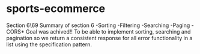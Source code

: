 # sports-ecommerce

Section 6\69 Summary of section 6
-Sorting
-Filtering
-Searching
-Paging
-CORS*
Goal was achived!!
To be able to implement sorting, searching and pagination
so we return a consistent response for all error
functionality in a list using the specification pattern.
